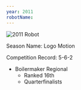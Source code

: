 ```yaml
---
year: 2011
robotName:
---
```


![2011 Robot](assets/img/general/2011_robot.jpg)

Season Name: Logo Motion

Competition Record: 5-6-2

* Boilermaker Regional
  * Ranked 16th
  * Quarterfinalists
